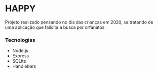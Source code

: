 # HAPPY
Projeto realizado pensando no dia das crianças em 2020, se tratando de uma aplicação que falicita a busca por orfanatos.

### Tecnologias
- Node.js
- Express
- SQLite
- Handlebars